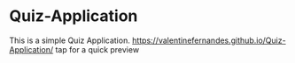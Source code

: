 # Quiz-Application
This is a simple Quiz Application.
https://valentinefernandes.github.io/Quiz-Application/ tap for a quick preview 
